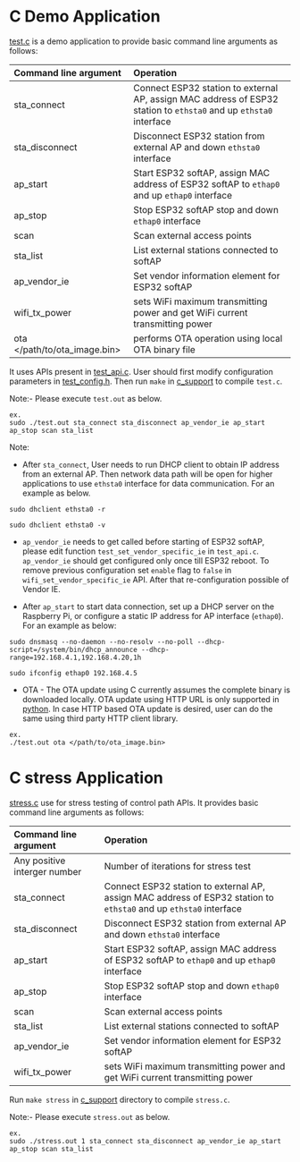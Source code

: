 # C Demo Application

[test.c](../host/linux/host_control/c_support/test.c) is a demo application to provide basic command line arguments as follows:

| Command line argument | Operation |
|:----|:----|
| sta_connect | Connect ESP32 station to external AP, assign MAC address of ESP32 station to `ethsta0` and up `ethsta0` interface |
| sta_disconnect | Disconnect ESP32 station from external AP and down `ethsta0` interface |
| ap_start | Start ESP32 softAP, assign MAC address of ESP32 softAP to `ethap0` and up `ethap0` interface |
| ap_stop | Stop ESP32 softAP stop and down `ethap0` interface |
| scan | Scan external access points |
| sta_list | List external stations connected to softAP |
| ap_vendor_ie | Set vendor information element for ESP32 softAP |
| wifi_tx_power | sets WiFi maximum transmitting power and get WiFi current transmitting power |
| ota </path/to/ota_image.bin> | performs OTA operation using local OTA binary file |

It uses APIs present in [test_api.c](../host/linux/host_control/c_support/test_api.c). User should first modify configuration parameters in [test_config.h](../host/linux/host_control/c_support/test_config.h). Then run `make` in [c_support](../host/linux/host_control/c_support) to compile `test.c`.

Note:-
Please execute `test.out` as below.

```
ex.
sudo ./test.out sta_connect sta_disconnect ap_vendor_ie ap_start ap_stop scan sta_list
```
Note:
* After `sta_connect`, User needs to run DHCP client to obtain IP address from an external AP. Then network data path will be open for higher applications to use `ethsta0` interface for data communication. For an example as below.

```
sudo dhclient ethsta0 -r

sudo dhclient ethsta0 -v
```

* `ap_vendor_ie` needs to get called before starting of ESP32 softAP, please edit function `test_set_vendor_specific_ie` in `test_api.c`.
`ap_vendor_ie` should get configured only once till ESP32 reboot. To remove
previous configuration set `enable` flag to `false` in `wifi_set_vendor_specific_ie` API.
After that re-configuration possible of Vendor IE.

* After `ap_start` to start data connection, set up a DHCP server on the Raspberry Pi, or configure a static IP address for AP interface (`ethap0`). For an example as below:

```
sudo dnsmasq --no-daemon --no-resolv --no-poll --dhcp-script=/system/bin/dhcp_announce --dhcp-range=192.168.4.1,192.168.4.20,1h

sudo ifconfig ethap0 192.168.4.5
```

* OTA -
The OTA update using C currently assumes the complete binary is downloaded locally.
OTA update using HTTP URL is only supported in [python](python_demo.md#ota-update). In case HTTP based OTA update is desired, user can do the same using third party HTTP client library.

```
ex.
./test.out ota </path/to/ota_image.bin>
```

# C stress Application

[stress.c](../host/linux/host_control/c_support/stress.c) use for stress testing of control path APIs. It provides basic command line arguments as follows:

| Command line argument | Operation |
|:----|:----|
| Any positive interger number | Number of iterations for stress test |
| sta_connect | Connect ESP32 station to external AP, assign MAC address of ESP32 station to `ethsta0` and up `ethsta0` interface |
| sta_disconnect | Disconnect ESP32 station from external AP and down `ethsta0` interface |
| ap_start | Start ESP32 softAP, assign MAC address of ESP32 softAP to `ethap0` and up `ethap0` interface |
| ap_stop | Stop ESP32 softAP stop and down `ethap0` interface |
| scan | Scan external access points |
| sta_list | List external stations connected to softAP |
| ap_vendor_ie | Set vendor information element for ESP32 softAP |
| wifi_tx_power | sets WiFi maximum transmitting power and get WiFi current transmitting power |

 Run `make stress` in [c_support](../host/linux/host_control/c_support) directory to compile `stress.c`.

Note:-
Please execute `stress.out` as below.

```
ex.
sudo ./stress.out 1 sta_connect sta_disconnect ap_vendor_ie ap_start ap_stop scan sta_list
```
